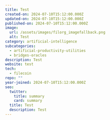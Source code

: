 ```yaml
---
title: Test
created-on: 2024-07-10T15:12:00.000Z
updated-on: 2024-07-10T15:12:00.000Z
published-on: 2024-07-10T15:12:00.000Z
image:
  url: /assets/images/filorg_imagefallback.png
  alt: Test
category: artificial-intelligence
subcategories:
  - artificial-productivity-utilities
  - bridges-oracles
description: Test
website: test
tech:
  - filecoin
repo: ""
year-joined: 2024-07-10T15:12:00.000Z
seo:
  twitter:
    title: summary
    card: summary
  title: Test
  description: Test
---
```

